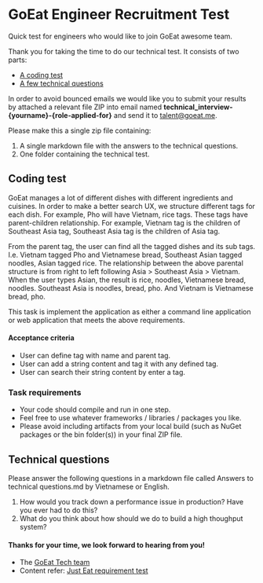 # GoEat Engineer Recruitment Test
Quick test for engineers who would like to join GoEat awesome team.

Thank you for taking the time to do our technical test. It consists of two parts:

* [A coding test](#coding-test)
* [A few technical questions](#technical-questions)

In order to avoid bounced emails we would like you to submit your results by attached a relevant file ZIP into email named **technical_interview-{yourname}-{role-applied-for}** and send it to [talent@goeat.me](mailto:talent@goeat.me).

Please make this a single zip file containing:

1. A single markdown file with the answers to the technical questions.
2. One folder containing the technical test.

## Coding test

GoEat manages a lot of different dishes with different ingredients and cuisines. In order to make a better search UX, we structure different tags for each dish. For example, Pho will have Vietnam, rice tags. These tags have parent-children relationship. For example, Vietnam tag is the children of Southeast Asia tag, Southeast Asia tag is the children of Asia tag. 

From the parent tag, the user can find all the tagged dishes and its sub tags. I.e. Vietnam tagged Pho and Vietnamese bread, Southeast Asian tagged noodles, Asian tagged rice. The relationship between the above parental structure is from right to left following Asia > Southeast Asia > Vietnam. When the user types Asian, the result is rice, noodles, Vietnamese bread, noodles. Southeast Asia is noodles, bread, pho. And Vietnam is Vietnamese bread, pho. 

This task is implement the application as either a command line application or web application that meets the above requirements.

#### Acceptance criteria

- User can define tag with name and parent tag.
- User can add a string content and tag it with any defined tag.
- User can search their string content by enter a tag.

### Task requirements

- Your code should compile and run in one step.
- Feel free to use whatever frameworks / libraries / packages you like.
- Please avoid including artifacts from your local build (such as NuGet packages or the bin folder(s)) in your final ZIP file.

## Technical questions
Please answer the following questions in a markdown file called Answers to technical questions.md by Vietnamese or English. 

1. How would you track down a performance issue in production? Have you ever had to do this?
2. What do you think about how should we do to build a high thoughput system?

#### Thanks for your time, we look forward to hearing from you!
- The [GoEat Tech team](https://github.com/goeattech)
- Content refer:  [Just Eat requirement test](https://github.com/justeat/JustEat.RecruitmentTest)
